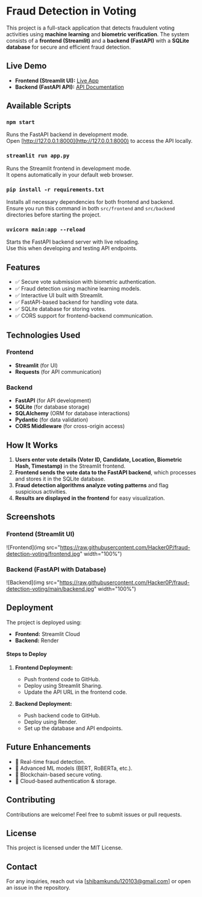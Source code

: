# Fraud Detection in Voting

This project is a full-stack application that detects fraudulent voting activities using **machine learning** and **biometric verification**. The system consists of a **frontend (Streamlit)** and a **backend (FastAPI)** with a **SQLite database** for secure and efficient fraud detection.

## Live Demo

- **Frontend (Streamlit UI):** [Live App](https://fraud-detection-voting-uggfllpjyhcm8brxgdpfra.streamlit.app/)  
- **Backend (FastAPI API):** [API Documentation](https://fraud-detection-voting.onrender.com/docs)  

## Available Scripts

### `npm start`

Runs the FastAPI backend in development mode.  
Open [http://127.0.0.1:8000](http://127.0.0.1:8000) to access the API locally.

### `streamlit run app.py`

Runs the Streamlit frontend in development mode.  
It opens automatically in your default web browser.

### `pip install -r requirements.txt`

Installs all necessary dependencies for both frontend and backend.  
Ensure you run this command in both `src/frontend` and `src/backend` directories before starting the project.

### `uvicorn main:app --reload`

Starts the FastAPI backend server with live reloading.  
Use this when developing and testing API endpoints.

## Features

- ✅ Secure vote submission with biometric authentication.  
- ✅ Fraud detection using machine learning models.  
- ✅ Interactive UI built with Streamlit.  
- ✅ FastAPI-based backend for handling vote data.  
- ✅ SQLite database for storing votes.  
- ✅ CORS support for frontend-backend communication.  

## Technologies Used

### Frontend
- **Streamlit** (for UI)
- **Requests** (for API communication)

### Backend
- **FastAPI** (for API development)
- **SQLite** (for database storage)
- **SQLAlchemy** (ORM for database interactions)
- **Pydantic** (for data validation)
- **CORS Middleware** (for cross-origin access)

## How It Works

1. **Users enter vote details (Voter ID, Candidate, Location, Biometric Hash, Timestamp)** in the Streamlit frontend.
2. **Frontend sends the vote data to the FastAPI backend**, which processes and stores it in the SQLite database.
3. **Fraud detection algorithms analyze voting patterns** and flag suspicious activities.
4. **Results are displayed in the frontend** for easy visualization.

## Screenshots

### Frontend (Streamlit UI)
![Frontend](img src="https://raw.githubusercontent.com/Hacker0P/fraud-detection-voting/frontend.jpg" width="100%")

### Backend (FastAPI with Database)
![Backend](img src="https://raw.githubusercontent.com/Hacker0P/fraud-detection-voting/main/backend.jpg" width="100%")

## Deployment

The project is deployed using:  
- **Frontend:** Streamlit Cloud 
- **Backend:** Render 

#### Steps to Deploy

1. **Frontend Deployment:**
   - Push frontend code to GitHub.
   - Deploy using Streamlit Sharing.
   - Update the API URL in the frontend code.

2. **Backend Deployment:**
   - Push backend code to GitHub.
   - Deploy using Render.
   - Set up the database and API endpoints.

## Future Enhancements

- 🔹 Real-time fraud detection.  
- 🔹 Advanced ML models (BERT, RoBERTa, etc.).  
- 🔹 Blockchain-based secure voting.  
- 🔹 Cloud-based authentication & storage.  

## Contributing

Contributions are welcome! Feel free to submit issues or pull requests.

## License

This project is licensed under the MIT License.

## Contact

For any inquiries, reach out via [shibamkundu120103@gmail.com] or open an issue in the repository.
